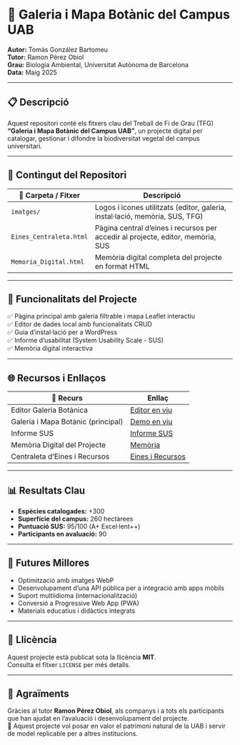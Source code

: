 # 🌿 Galeria i Mapa Botànic del Campus UAB

**Autor:** Tomás González Bartomeu  
**Tutor:** Ramon Pérez Obiol  
**Grau:** Biologia Ambiental, Universitat Autònoma de Barcelona  
**Data:** Maig 2025

---

## 📋 Descripció

Aquest repositori conté els fitxers clau del Treball de Fi de Grau (TFG) **“Galeria i Mapa Botànic del Campus UAB”**, un projecte digital per catalogar, gestionar i difondre la biodiversitat vegetal del campus universitari.

---

## 📁 Contingut del Repositori

| 📂 Carpeta / Fitxer              | Descripció                                                                 |
|----------------------------------|---------------------------------------------------------------------------|
| `imatges/`                       | Logos i icones utilitzats (editor, galeria, instal·lació, memòria, SUS, TFG) |
| `Eines_Centraleta.html`          | Pàgina central d’eines i recursos per accedir al projecte, editor, memòria, SUS |
| `Memoria_Digital.html`           | Memòria digital completa del projecte en format HTML                       |

---

## 🌟 Funcionalitats del Projecte

✅ Pàgina principal amb galeria filtrable i mapa Leaflet interactiu  
✅ Editor de dades local amb funcionalitats CRUD  
✅ Guia d’instal·lació per a WordPress  
✅ Informe d’usabilitat (System Usability Scale - SUS)  
✅ Memòria digital interactiva

---

## 🌐 Recursos i Enllaços

| 🔗 Recurs                             | Enllaç |
|---------------------------------------|--------|
| Editor Galeria Botànica               | [Editor en viu](https://poltorprogrammer.github.io/Editor_Dades_Galeria/) |
| Galeria i Mapa Botànic (principal)    | [Demo en viu](https://poltorprogrammer.github.io/TFG_Galeria_Botanica_Maig_2025/) |
| Informe SUS                           | [Informe SUS](https://poltorprogrammer.github.io/Analisi_SUS/informe_sus.html) |
| Memòria Digital del Projecte          | [Memòria](https://poltorprogrammer.github.io/Memoria_TFG_Maig_2025/Memoria_Digital.html) |
| Centraleta d’Eines i Recursos         | [Eines i Recursos](https://poltorprogrammer.github.io/Memoria_TFG_Maig_2025/Eines_Centraleta.html) |

---

## 📊 Resultats Clau

- **Espècies catalogades:** +300
- **Superfície del campus:** 260 hectàrees
- **Puntuació SUS:** 95/100 (A+ Excel·lent++)
- **Participants en avaluació:** 90

---

## 🔮 Futures Millores

- Optimització amb imatges WebP
- Desenvolupament d’una API pública per a integració amb apps mòbils
- Suport multiidioma (internacionalització)
- Conversió a Progressive Web App (PWA)
- Materials educatius i didàctics integrats

---

## 📄 Llicència

Aquest projecte està publicat sota la llicència **MIT**.  
Consulta el fitxer `LICENSE` per més detalls.

---

## 🙌 Agraïments

Gràcies al tutor **Ramon Pérez Obiol**, als companys i a tots els participants que han ajudat en l’avaluació i desenvolupament del projecte.  
🌱 Aquest projecte vol posar en valor el patrimoni natural de la UAB i servir de model replicable per a altres institucions.
